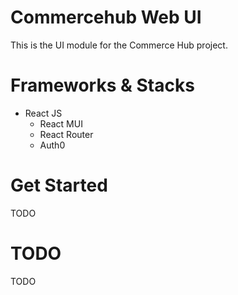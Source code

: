 # Commercehub Web UI

This is the UI module for the Commerce Hub project.


# Frameworks & Stacks

- React JS
  - React MUI
  - React Router
  - Auth0


# Get Started
TODO


# TODO
TODO

